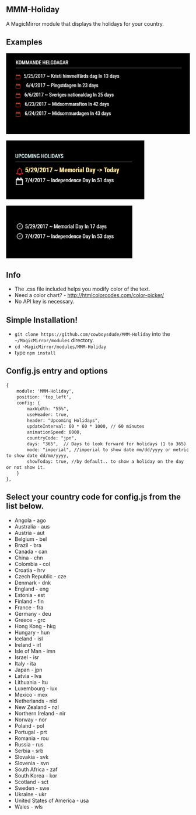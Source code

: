 ## MMM-Holiday
A MagicMirror module that displays the holidays for your country.

## Examples

![](swedish.PNG)

![](today.PNG)

![](Capture.PNG)

## Info

* The .css file included helps you modify color of the text.
* Need a color chart? - http://htmlcolorcodes.com/color-picker/
* No API key is necessary.

## Simple Installation!

* `git clone https://github.com/cowboysdude/MMM-Holiday` into the `~/MagicMirror/modules` directory.
* `cd ~MagicMirror/modules/MMM-Holiday`
* type `npm install`

## Config.js entry and options

    {
        module: 'MMM-Holiday',
        position: 'top_left',
        config: {
            maxWidth: "55%",
            useHeader: true,
            header: "Upcoming Holidays",
            updateInterval: 60 * 60 * 1000, // 60 minutes
            animationSpeed: 6000,
            countryCode: "jpn",
            days: "365",  // Days to look forward for holidays (1 to 365)
            mode: "imperial", //imperial to show date mm/dd/yyyy or metric to show date dd/mm/yyyy,
            showToday: true, //by default.. to show a holiday on the day or not show it.
        }
    },

## Select your country code for config.js from the list below.

* Angola - ago
* Australia - aus
* Austria - aut
* Belgium - bel
* Brazil - bra
* Canada - can
* China - chn
* Colombia - col
* Croatia - hrv
* Czech Republic - cze
* Denmark - dnk
* England - eng
* Estonia - est
* Finland - fin
* France - fra
* Germany - deu
* Greece - grc
* Hong Kong - hkg
* Hungary - hun
* Iceland - isl
* Ireland - irl
* Isle of Man - imn
* Israel - isr
* Italy - ita
* Japan - jpn
* Latvia - lva
* Lithuania - ltu
* Luxembourg - lux
* Mexico - mex
* Netherlands - nld
* New Zealand - nzl
* Northern Ireland - nir
* Norway - nor
* Poland - pol
* Portugal - prt
* Romania - rou
* Russia - rus
* Serbia - srb
* Slovakia - svk
* Slovenia - svn
* South Africa - zaf
* South Korea - kor
* Scotland - sct
* Sweden - swe
* Ukraine - ukr
* United States of America - usa
* Wales - wls

